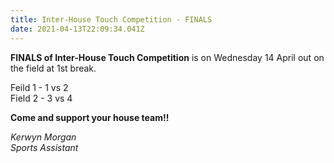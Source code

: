 ```yaml
---
title: Inter-House Touch Competition - FINALS
date: 2021-04-13T22:09:34.041Z
---
```

**FINALS of Inter-House Touch Competition** is on Wednesday 14 April out on the field at 1st break.

Feild 1 - 1 vs 2  
Field 2 - 3 vs 4

**Come and support your house team!!**  

*Kerwyn Morgan  
Sports Assistant*
